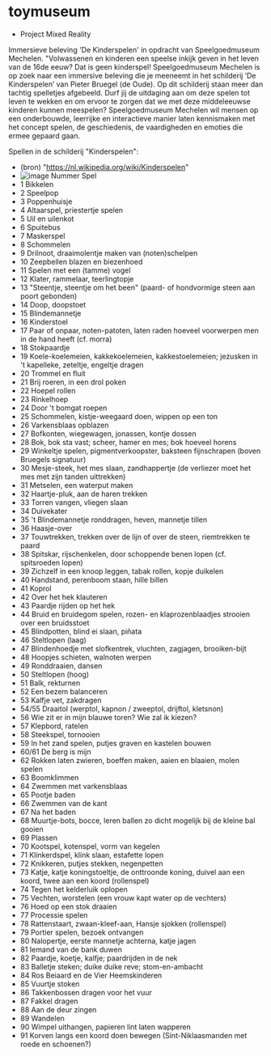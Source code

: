 # toymuseum
- Project Mixed Reality

Immersieve beleving 'De Kinderspelen' in opdracht van Speelgoedmuseum Mechelen. "Volwassenen en kinderen een speelse inkijk geven in het leven van de 16de eeuw? Dat is geen kinderspel! Speelgoedmuseum Mechelen is op zoek naar een immersive beleving die je meeneemt in het schilderij ‘De Kinderspelen’ van Pieter Bruegel (de Oude). Op dit schilderij staan meer dan tachtig spelletjes afgebeeld. Durf jij de uitdaging aan om deze spelen tot leven te wekken en om ervoor te zorgen dat we met deze middeleeuwse kinderen kunnen meespelen? Speelgoedmuseum Mechelen wil mensen op een onderbouwde, leerrijke en interactieve manier laten kennismaken met het concept spelen, de geschiedenis, de vaardigheden en emoties die ermee gepaard gaan.


Spellen in de schilderij "Kinderspelen":
- (bron) "https://nl.wikipedia.org/wiki/Kinderspelen"
-    ![image](https://github.com/AartsNiels/toymuseum/blob/main/kinderspelen.jpg)
Nummer		Spel
- 1		Bikkelen
- 2		Speelpop
- 3		Poppenhuisje
- 4		Altaarspel, priestertje spelen
- 5		Uil en uilenkot
- 6		Spuitebus
- 7		Maskerspel
- 8		Schommelen
- 9		Drilnoot, draaimolentje maken van (noten)schelpen
- 10		Zeepbellen blazen en biezenhoed
- 11		Spelen met een (tamme) vogel
- 12		Klater, rammelaar, teerlingtopje
- 13		"Steentje, steentje om het been" (paard- of hondvormige steen aan poort gebonden)
- 14		Doop, doopstoet
- 15		Blindemannetje
- 16		Kinderstoel
- 17		Paar of onpaar, noten-patoten, laten raden hoeveel voorwerpen men in de hand heeft (cf. morra)
- 18		Stokpaardje
- 19		Koele-koelemeien, kakkekoelemeien, kakkestoelemeien; jezusken in 't kapelleke, zeteltje, engeltje dragen
- 20		Trommel en fluit
- 21		Brij roeren, in een drol poken
- 22		Hoepel rollen
- 23		Rinkelhoep
- 24		Door 't bomgat roepen
- 25		Schommelen, kistje-weegaard doen, wippen op een ton
- 26		Varkensblaas opblazen
- 27		Bofkonten, wiegewagen, jonassen, kontje dossen
- 28		Bok, bok sta vast; scheer, hamer en mes; bok hoeveel horens
- 29		Winkeltje spelen, pigmentverkoopster, baksteen fijnschrapen (boven Bruegels signatuur)
- 30		Mesje-steek, het mes slaan, zandhappertje (de verliezer moet het mes met zijn tanden uittrekken)
- 31		Metselen, een waterput maken
- 32		Haartje-pluk, aan de haren trekken
- 33		Torren vangen, vliegen slaan
- 34		Duivekater
- 35		't Blindemannetje ronddragen, heven, mannetje tillen
- 36		Haasje-over
- 37		Touwtrekken, trekken over de lijn of over de steen, riemtrekken te paard
- 38		Spitskar, rijschenkelen, door schoppende benen lopen (cf. spitsroeden lopen)
- 39		Zichzelf in een knoop leggen, tabak rollen, kopje duikelen
- 40		Handstand, perenboom staan, hille billen
- 41		Koprol
- 42		Over het hek klauteren
- 43		Paardje rijden op het hek
- 44		Bruid en bruidegom spelen, rozen- en klaprozenblaadjes strooien over een bruidsstoet
- 45		Blindpotten, blind ei slaan, piñata
- 46		Steltlopen (laag)
- 47		Blindenhoedje met slofkentrek, vluchten, zagjagen, brooiken-bijt
- 48		Hoopjes schieten, walnoten werpen
- 49		Ronddraaien, dansen
- 50		Steltlopen (hoog)
- 51		Balk, rekturnen
- 52		Een bezem balanceren
- 53		Kalfje vet, zakdragen
- 54/55		Draaitol (werptol, kapnon / zweeptol, drijftol, kletsnon)
- 56		Wie zit er in mijn blauwe toren? Wie zal ik kiezen?
- 57		Klepbord, ratelen
- 58		Steekspel, tornooien
- 59		In het zand spelen, putjes graven en kastelen bouwen
- 60/61		De berg is mijn
- 62		Rokken laten zwieren, boeffen maken, aaien en blaaien, molen spelen
- 63		Boomklimmen
- 64		Zwemmen met varkensblaas
- 65		Pootje baden
- 66		Zwemmen van de kant
- 67		Na het baden
- 68		Muurtje-bots, bocce, leren ballen zo dicht mogelijk bij de kleine bal gooien
- 69		Plassen
- 70		Kootspel, kotenspel, vorm van kegelen
- 71		Klinkerdspel, klink slaan, estafette lopen
- 72		Knikkeren, putjes stekken, negenpetten
- 73		Katje, katje koningstoeltje, de onttroonde koning, duivel aan een koord, twee aan een koord (rollenspel)
- 74		Tegen het kelderluik oplopen
- 75		Vechten, worstelen (een vrouw kapt water op de vechters)
- 76		Hoed op een stok draaien
- 77		Processie spelen
- 78		Rattenstaart, zwaan-kleef-aan, Hansje sjokken (rollenspel)
- 79		Portier spelen, bezoek ontvangen
- 80		Nalopertje, eerste mannetje achterna, katje jagen
- 81		Iemand van de bank duwen
- 82		Paardje, koetje, kalfje; paardrijden in de nek
- 83		Balletje steken; duike duike reve; stom-en-ambacht
- 84		Ros Beiaard en de Vier Heemskinderen
- 85		Vuurtje stoken
- 86		Takkenbossen dragen voor het vuur
- 87		Fakkel dragen
- 88		Aan de deur zingen
- 89		Wandelen
- 90		Wimpel uithangen, papieren lint laten wapperen
- 91		Korven langs een koord doen bewegen (Sint-Niklaasmanden met roede en schoenen?)